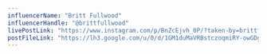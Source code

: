 ```yaml
---
influencerName: "Britt Fullwood"
influencerHandle: "@brittfullwood"
livePostLink: "https://www.instagram.com/p/BnZcEjvh_0P/?taken-by=brittfullwood"
postFileLink: "https://lh3.google.com/u/0/d/1GM1duMaVRBstczoqmiRY-owGDgFeUFKH"
---
```

